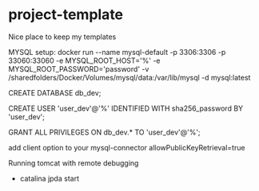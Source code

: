 # project-template
Nice place to keep my templates

MYSQL setup:
	docker run --name mysql-default -p 3306:3306 -p 33060:33060 -e MYSQL_ROOT_HOST='%' -e MYSQL_ROOT_PASSWORD='password' -v /sharedfolders/Docker/Volumes/mysql/data:/var/lib/mysql -d mysql:latest 

CREATE DATABASE db_dev;

CREATE USER 'user_dev'@'%' IDENTIFIED WITH sha256_password BY 'user_dev';

GRANT ALL PRIVILEGES ON db_dev.* TO 'user_dev'@'%';

add client option to your mysql-connector allowPublicKeyRetrieval=true

Running tomcat with remote debugging

- catalina jpda start 

